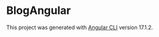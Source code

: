 # BlogAngular

This project was generated with [Angular CLI](https://github.com/angular/angular-cli) version 17.1.2.